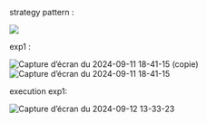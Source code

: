 strategy pattern :

<img src="https://www.tutorialspoint.com/design_pattern/images/strategy_pattern_uml_diagram.jpg">

exp1 :

![Capture d’écran du 2024-09-11 18-41-15 (copie)](https://github.com/user-attachments/assets/618894a7-36e7-4b76-a0e5-61a2036fb24d)
![Capture d’écran du 2024-09-11 18-41-15](https://github.com/user-attachments/assets/21de9193-1689-4be5-bf97-ac57898d9d7e)


execution exp1:

![Capture d’écran du 2024-09-12 13-33-23](https://github.com/user-attachments/assets/9486e74b-a464-4e69-821a-7d74c1fe3bd7)

